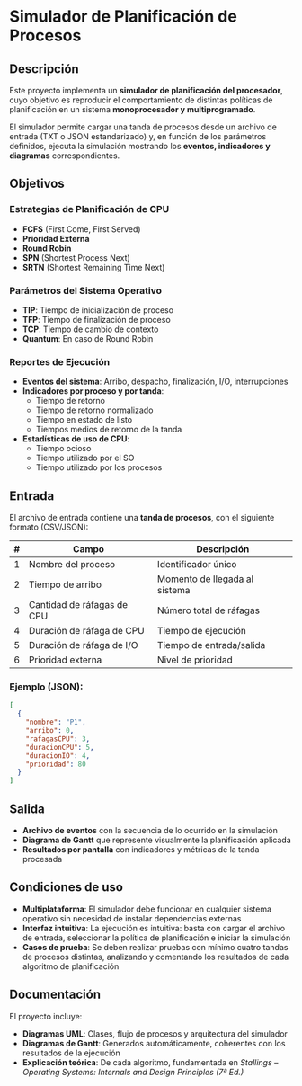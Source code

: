 # Simulador de Planificación de Procesos

## Descripción

Este proyecto implementa un **simulador de planificación del procesador**, cuyo objetivo es reproducir el comportamiento de distintas políticas de planificación en un sistema **monoprocesador y multiprogramado**.  

El simulador permite cargar una tanda de procesos desde un archivo de entrada (TXT o JSON estandarizado) y, en función de los parámetros definidos, ejecuta la simulación mostrando los **eventos, indicadores y diagramas** correspondientes.

## Objetivos

### Estrategias de Planificación de CPU
- **FCFS** (First Come, First Served)
- **Prioridad Externa**
- **Round Robin**
- **SPN** (Shortest Process Next)
- **SRTN** (Shortest Remaining Time Next)

### Parámetros del Sistema Operativo
- **TIP**: Tiempo de inicialización de proceso
- **TFP**: Tiempo de finalización de proceso
- **TCP**: Tiempo de cambio de contexto
- **Quantum**: En caso de Round Robin

### Reportes de Ejecución
- **Eventos del sistema**: Arribo, despacho, finalización, I/O, interrupciones
- **Indicadores por proceso y por tanda**:
  - Tiempo de retorno
  - Tiempo de retorno normalizado
  - Tiempo en estado de listo
  - Tiempos medios de retorno de la tanda
- **Estadísticas de uso de CPU**:
  - Tiempo ocioso
  - Tiempo utilizado por el SO
  - Tiempo utilizado por los procesos

## Entrada

El archivo de entrada contiene una **tanda de procesos**, con el siguiente formato (CSV/JSON):

| # | Campo | Descripción |
|---|-------|-------------|
| 1 | Nombre del proceso | Identificador único |
| 2 | Tiempo de arribo | Momento de llegada al sistema |
| 3 | Cantidad de ráfagas de CPU | Número total de ráfagas |
| 4 | Duración de ráfaga de CPU | Tiempo de ejecución |
| 5 | Duración de ráfaga de I/O | Tiempo de entrada/salida |
| 6 | Prioridad externa | Nivel de prioridad |

### Ejemplo (JSON):
```json
[
  {
    "nombre": "P1",
    "arribo": 0,
    "rafagasCPU": 3,
    "duracionCPU": 5,
    "duracionIO": 4,
    "prioridad": 80
  }
]
```

## Salida

- **Archivo de eventos** con la secuencia de lo ocurrido en la simulación
- **Diagrama de Gantt** que represente visualmente la planificación aplicada
- **Resultados por pantalla** con indicadores y métricas de la tanda procesada

## Condiciones de uso

- **Multiplataforma**: El simulador debe funcionar en cualquier sistema operativo sin necesidad de instalar dependencias externas
- **Interfaz intuitiva**: La ejecución es intuitiva: basta con cargar el archivo de entrada, seleccionar la política de planificación e iniciar la simulación
- **Casos de prueba**: Se deben realizar pruebas con mínimo cuatro tandas de procesos distintas, analizando y comentando los resultados de cada algoritmo de planificación

## Documentación

El proyecto incluye:

- **Diagramas UML**: Clases, flujo de procesos y arquitectura del simulador
- **Diagramas de Gantt**: Generados automáticamente, coherentes con los resultados de la ejecución
- **Explicación teórica**: De cada algoritmo, fundamentada en *Stallings – Operating Systems: Internals and Design Principles (7ª Ed.)*

